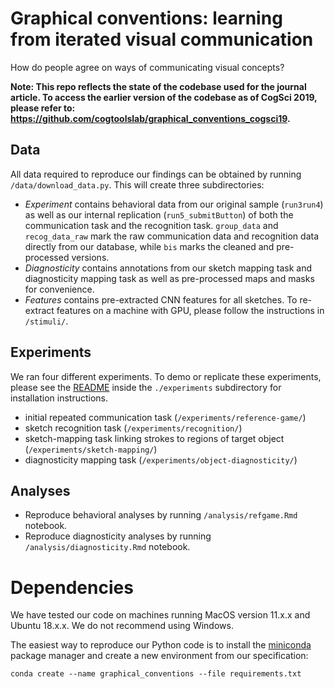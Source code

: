 # Graphical conventions: learning from iterated visual communication

How do people agree on ways of communicating visual concepts?

**Note: This repo reflects the state of the codebase used for the journal article. To access the earlier version of the codebase as of CogSci 2019, please refer to: https://github.com/cogtoolslab/graphical_conventions_cogsci19.**

## Data

All data required to reproduce our findings can be obtained by running `/data/download_data.py`. This will create three subdirectories:

* *Experiment* contains behavioral data from our original sample (`run3run4`) as well as our internal replication (`run5_submitButton`) of both the communication task and the recognition task. `group_data` and `recog_data_raw` mark the raw communication data and recognition data directly from our database, while `bis` marks the cleaned and pre-processed versions.
* *Diagnosticity* contains annotations from our sketch mapping task and diagnosticity mapping task as well as pre-processed maps and masks for convenience. 
* *Features* contains pre-extracted CNN features for all sketches. To re-extract features on a machine with GPU, please follow the instructions in `/stimuli/`. 

## Experiments

We ran four different experiments. To demo or replicate these experiments, please see the [README](https://github.com/hawkrobe/graphical_conventions/blob/master/experiments/README.md) inside the `./experiments` subdirectory for installation instructions. 

* initial repeated communication task (`/experiments/reference-game/`)
* sketch recognition task (`/experiments/recognition/`)
* sketch-mapping task linking strokes to regions of target object (`/experiments/sketch-mapping/`)
* diagnosticity mapping task (`/experiments/object-diagnosticity/`)

## Analyses

* Reproduce behavioral analyses by running `/analysis/refgame.Rmd` notebook.
* Reproduce diagnosticity analyses by running `/analysis/diagnosticity.Rmd` notebook.

# Dependencies

We have tested our code on machines running MacOS version 11.x.x and Ubuntu 18.x.x. We do not recommend using Windows. 

The easiest way to reproduce our Python code is to install the [miniconda](https://docs.conda.io/en/latest/miniconda.html) package manager and create a new environment from our specification:

`conda create --name graphical_conventions --file requirements.txt`
